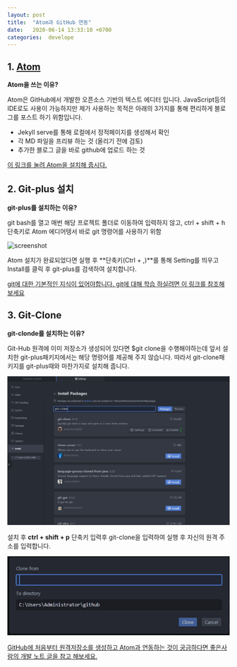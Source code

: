 ```yaml
---
layout: post
title:  "Atom과 GitHub 연동"
date:   2020-06-14 13:33:10 +0700
categories:  develope
---
```


## 1. [Atom](https://atom.io/)

**Atom을 쓰는 이유?**

Atom은 GitHub에서 개발한 오픈소스 기반의 텍스트 에디터 입니다. JavaScript등의 IDE로도 사용이 가능하지만 제가 사용하는 목적은 아래의 3가지를 통해 편리하게 블로그를 포스트 하기 위함입니다.

* Jekyll serve를 통해 로컬에서 정적페이지를 생성해서 확인
* 각 MD 파일을 프리뷰 하는 것 (올리기 전에 검토)
* 추가한 블로그 글을 바로 github에 업로드 하는 것


[이 링크를 눌려 Atom을 설치해 줍시다.](https://atom.io/)

## 2. Git-plus 설치

**git-plus를 설치하는 이유?**

git bash를 열고 매번 해당 프로젝트 폴더로 이동하여 입력하지 않고, ctrl + shift + h 단축키로 Atom 에디어텡서 바로 git 명령어를 사용하기 위함

![screenshot](https://rlftmdtp.github.io/static/img/_posts/Broadcast_Mail.png)

Atom 설치가 완료되었다면 실행 후 **단축키(Ctrl + ,)**를 통해 Setting를 띄우고 Install를 클릭 후 git-plus를 검색하여 설치합니다.


[git에 대한 기본적인 지식이 있어야합니다. git에 대해 학습 하실려면 이 링크를 참조해보세요](https://rogerdudler.github.io/git-guide/index.ko.html)

## 3. Git-Clone

**git-clonde를 설치하는 이유?**

Git-Hub 원격에 이미 저장소가 생성되어 있다면 $git clone을 수행해야하는데 앞서 설치한 git-plus패키지에서는 해당 명령어를 제공해 주지 않습니다.
따라서 git-clone패키지를 git-plus때와 마찬가지로 설치해 줍니다.

![screenshot](/static/img/_posts/gitcloneInstall.PNG)

설치 후 **ctrl + shift + p** 단축키 입력후 git-clone을 입력하여 실행 후 자신의 원격 주소를 입력합니다.

![screenshot](/static/img/_posts/gitcloneget.PNG)


[GitHub에 처음부터 원격저장소를 생성하고 Atom과 연동하는 것이  궁금하다면 좋은사람의 개발 노트 글을 참고 해보세요.](https://niceman.tistory.com/105)
